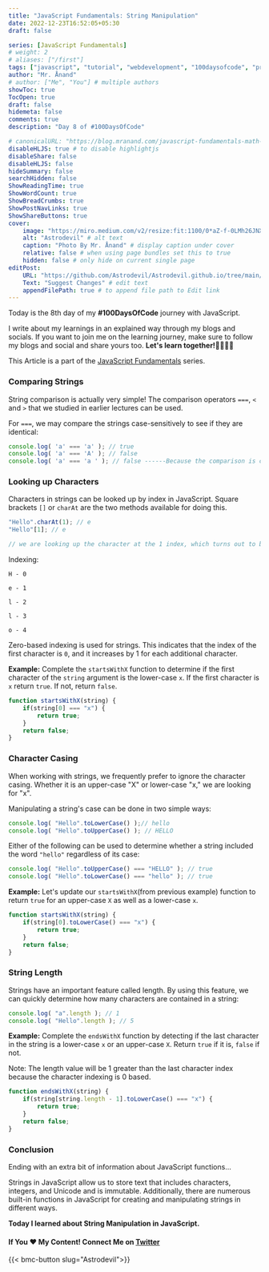 ```yaml
---
title: "JavaScript Fundamentals: String Manipulation"
date: 2022-12-23T16:52:05+05:30
draft: false

series: [JavaScript Fundamentals]
# weight: 2
# aliases: ["/first"]
tags: ["javascript", "tutorial", "webdevelopment", "100daysofcode", "programming", "coding"]
author: "Mr. Ånand"
# author: ["Me", "You"] # multiple authors
showToc: true
TocOpen: true
draft: false
hidemeta: false
comments: true
description: "Day 8 of #100DaysOfCode"

# canonicalURL: "https://blog.mranand.com/javascript-fundamentals-math-object"
disableHLJS: true # to disable highlightjs
disableShare: false
disableHLJS: false
hideSummary: false
searchHidden: false
ShowReadingTime: true
ShowWordCount: true
ShowBreadCrumbs: true
ShowPostNavLinks: true
ShowShareButtons: true
cover:
    image: "https://miro.medium.com/v2/resize:fit:1100/0*aZ-f-0LMh26JNXpS" # image path/url
    alt: "Astrodevil" # alt text
    caption: "Photo By Mr. Ånand" # display caption under cover
    relative: false # when using page bundles set this to true
    hidden: false # only hide on current single page
editPost:
    URL: "https://github.com/Astrodevil/Astrodevil.github.io/tree/main/content"
    Text: "Suggest Changes" # edit text
    appendFilePath: true # to append file path to Edit link
---
```


Today is the 8th day of my **#100DaysOfCode** journey with JavaScript.

I write about my learnings in an explained way through my blogs and socials. If you want to join me on the learning journey, make sure to follow my blogs and social and share yours too. **Let's learn together!🫱🏼‍🫲🏼**

This Article is a part of the [JavaScript Fundamentals](https://mranand.com/series/javascript-fundamentals/) series.

### Comparing Strings

String comparison is actually very simple! The comparison operators `===`, `<` and `>` that we studied in earlier lectures can be used.

For `===`, we may compare the strings case-sensitively to see if they are identical:

```javascript
console.log( 'a' === 'a' ); // true
console.log( 'a' === 'A' ); // false
console.log( 'a' === 'a ' ); // false ------Because the comparison is case-sensitive and requires exact equality, including whitespace.
```

### Looking up Characters

Characters in strings can be looked up by index in JavaScript. Square brackets `[]` or `charAt` are the two methods available for doing this.

```javascript
"Hello".charAt(1); // e
"Hello"[1]; // e

// we are looking up the character at the 1 index, which turns out to be the character e.
```

Indexing:

`H - 0`

`e - 1`

`l - 2`

`l - 3`

`o - 4`

Zero-based indexing is used for strings. This indicates that the index of the first character is `0`, and it increases by 1 for each additional character.

**Example:** Complete the `startsWithX` function to determine if the first character of the `string` argument is the lower-case `x`. If the first character is `x` return `true`. If not, return `false`.

```javascript
function startsWithX(string) {
    if(string[0] === "x") {
        return true;
    }
    return false;
}
```

### Character Casing

When working with strings, we frequently prefer to ignore the character casing. Whether it is an upper-case "X" or lower-case "x," we are looking for "x".

Manipulating a string's case can be done in two simple ways:

```javascript
console.log( "Hello".toLowerCase() );// hello
console.log( "Hello".toUpperCase() ); // HELLO
```

Either of the following can be used to determine whether a string included the word `"hello"` regardless of its case:

```javascript
console.log( "Hello".toUpperCase() === "HELLO" ); // true
console.log( "Hello".toLowerCase() === "hello" ); // true
```

**Example:** Let's update our `startsWithX`(from previous example) function to return `true` for an upper-case `X` as well as a lower-case `x`.

```javascript
function startsWithX(string) {
    if(string[0].toLowerCase() === "x") {
        return true;
    }
    return false;
}
```

### String Length

Strings have an important feature called length. By using this feature, we can quickly determine how many characters are contained in a string:

```javascript
console.log( "a".length ); // 1
console.log( "Hello".length ); // 5
```

**Example:** Complete the `endsWithX` function by detecting if the last character in the string is a lower-case `x` or an upper-case `X`. Return `true` if it is, `false` if not.

Note: The length value will be 1 greater than the last character index because the character indexing is 0 based.

```javascript
function endsWithX(string) {
    if(string[string.length - 1].toLowerCase() === "x") {
        return true;
    }
    return false;
}
```

### Conclusion

Ending with an extra bit of information about JavaScript functions...

Strings in JavaScript allow us to store text that includes characters, integers, and Unicode and is immutable. Additionally, there are numerous built-in functions in JavaScript for creating and manipulating strings in different ways.

**Today I learned about String Manipulation in JavaScript.**

#### If You ❤️ My Content! Connect Me on [Twitter](https://mobile.twitter.com/Astrodevil_) 

{{< bmc-button slug="Astrodevil">}}